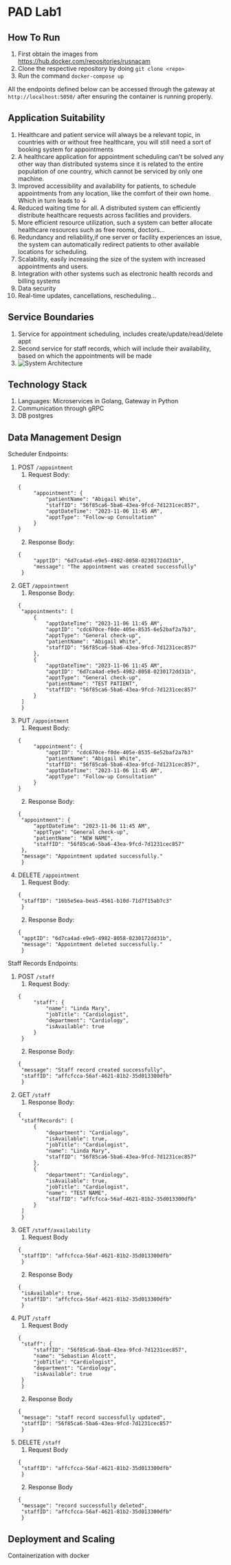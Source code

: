 # PAD Lab1

## How To Run
1. First obtain the images from https://hub.docker.com/repositories/rusnacam
2. Clone the respective repository by doing ```git clone <repo>```
3. Run the command ```docker-compose up```

All the endpoints defined below can be accessed through the gateway at ```http://localhost:5050/``` after ensuring the container is running properly.

## Application Suitability

1. Healthcare and patient service will always be a relevant topic, in countries with or without free healthcare, you will still need a sort of booking system for appointments
2. A healthcare application for appointment scheduling can't be solved any other way than distributed systems since it is related to the entire population of one country, which cannot be serviced by only one machine.
3. Improved accessibility and availability for patients, to schedule appointments from any location, like the comfort of their own home. Which in turn leads to ↓
4. Reduced waiting time for all. A distributed system can efficiently distribute healthcare requests across facilities and providers.
5. More efficient resource utilization, such a system can better allocate healthcare resources such as free rooms, doctors…
6. Redundancy and reliability,if one server or facility experiences an issue, the system can automatically redirect patients to other available locations for scheduling.
7. Scalability, easily increasing the size of the system with increased appointments and users.
8. Integration with other systems such as electronic health records and billing systems
9. Data security
10. Real-time updates, cancellations, rescheduling…


## Service Boundaries

1. Service for appointment scheduling, includes create/update/read/delete appt
2. Second service for staff records, which will include their availability, based on  which the appointments will be made
3. ![System Architecture](https://cdn.discordapp.com/attachments/758662311287980075/1166452303079952454/Screenshot_2023-10-24_at_22.04.54.png?ex=654a8a5c&is=6538155c&hm=8a1772262e6a3e330018ec97589359bd1cd5ac9ff263af85aec5555a22965dcf&)

## Technology Stack

1. Languages: Microservices in Golang, Gateway in Python
2. Communication through gRPC
3. DB postgres

## Data Management Design

Scheduler Endpoints:
1. POST ```/appointment```
   1. Request Body: 
   ```
   {
        "appointment": {
            "patientName": "Abigail White",
            "staffID": "56f85ca6-5ba6-43ea-9fcd-7d1231cec857",
            "apptDateTime": "2023-11-06 11:45 AM",
            "apptType": "Follow-up Consultation"
        }
   }
   ```
   2. Response Body:
   ```
   {
        "apptID": "6d7ca4ad-e9e5-4982-8058-0230172dd31b",
        "message": "The appointment was created successfully"
    }
   ```
2. GET ```/appointment```
   1. Response Body:
   ```
   {
    "appointments": [
        {
            "apptDateTime": "2023-11-06 11:45 AM",
            "apptID": "cdc670ce-f0de-405e-8535-6e52baf2a7b3",
            "apptType": "General check-up",
            "patientName": "Abigail White",
            "staffID": "56f85ca6-5ba6-43ea-9fcd-7d1231cec857"
        },
        {
            "apptDateTime": "2023-11-06 11:45 AM",
            "apptID": "6d7ca4ad-e9e5-4982-8058-0230172dd31b",
            "apptType": "General check-up",
            "patientName": "TEST PATIENT",
            "staffID": "56f85ca6-5ba6-43ea-9fcd-7d1231cec857"
        }
    ]
    }
   ```
3. PUT ```/appointment```
    1. Request Body:
   ```
   {
        "appointment": {
            "apptID": "cdc670ce-f0de-405e-8535-6e52baf2a7b3"
            "patientName": "Abigail White",
            "staffID": "56f85ca6-5ba6-43ea-9fcd-7d1231cec857",
            "apptDateTime": "2023-11-06 11:45 AM",
            "apptType": "Follow-up Consultation"
        }
   }
   ```
    2. Response Body:
   ```
   {
    "appointment": {
        "apptDateTime": "2023-11-06 11:45 AM",
        "apptType": "General check-up",
        "patientName": "NEW NAME",
        "staffID": "56f85ca6-5ba6-43ea-9fcd-7d1231cec857"
    },
    "message": "Appointment updated successfully."
    }
   ```
4. DELETE ```/appointment```
   1. Request Body:
   ```
   {
    "staffID": "16b5e5ea-bea5-4561-b10d-71d7f15ab7c3"
    }
   ```
   2. Response Body:
   ```
   {
    "apptID": "6d7ca4ad-e9e5-4982-8058-0230172dd31b",
    "message": "Appointment deleted successfully."
    }
   ```

Staff Records Endpoints:
1. POST ```/staff```
    1. Request Body:
   ```
   {
        "staff": {
            "name": "Linda Mary",
            "jobTitle": "Cardiologist",
            "department": "Cardiology",
            "isAvailable": true
        }
    }
   ```
    2. Response Body:
   ```
   {
    "message": "Staff record created successfully",
    "staffID": "affcfcca-56af-4621-81b2-35d013300dfb"
    }
   ```
2. GET  ```/staff```
   1. Response Body:
   ```
   {
    "staffRecords": [
        {
            "department": "Cardiology",
            "isAvailable": true,
            "jobTitle": "Cardiologist",
            "name": "Linda Mary",
            "staffID": "56f85ca6-5ba6-43ea-9fcd-7d1231cec857"
        },
        {
            "department": "Cardiology",
            "isAvailable": true,
            "jobTitle": "Cardiologist",
            "name": "TEST NAME",
            "staffID": "affcfcca-56af-4621-81b2-35d013300dfb"
        }
    ]
    }
   ```
3. GET ```/staff/availability```
   1. Request Body
   ```
   {
    "staffID": "affcfcca-56af-4621-81b2-35d013300dfb"
    }
   ```
   2. Response Body
   ```
   {
    "isAvailable": true,
    "staffID": "affcfcca-56af-4621-81b2-35d013300dfb"
    }
   ```
4. PUT ```/staff```
   1. Request Body
   ```
   {
    "staff": {
        "staffID": "56f85ca6-5ba6-43ea-9fcd-7d1231cec857",
        "name": "Sebastian Alcott",
        "jobTitle": "Cardiologist",
        "department": "Cardiology",
        "isAvailable": true
    }
    }
   ```
   2. Response Body
   ```
   {
    "message": "staff record successfully updated",
    "staffID": "56f85ca6-5ba6-43ea-9fcd-7d1231cec857"
    }
   ```
5. DELETE ```/staff```
   1. Request Body
   ```
   {
    "staffID": "affcfcca-56af-4621-81b2-35d013300dfb"
    }
   ```
   2. Response Body
   ```
   {
    "message": "record successfully deleted",
    "staffID": "affcfcca-56af-4621-81b2-35d013300dfb"
    }
   ```
   

## Deployment and Scaling

Containerization with docker